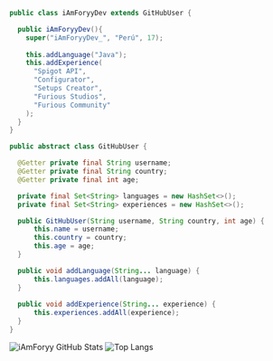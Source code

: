 ```java
public class iAmForyyDev extends GitHubUser {

  public iAmForyyDev(){
    super("iAmForyyDev_", "Perú", 17);
    
    this.addLanguage("Java"); 
    this.addExperience(
      "Spigot API", 
      "Configurator", 
      "Setups Creator",
      "Furious Studios",
      "Furious Community"
    );
  }
}

public abstract class GitHubUser {

  @Getter private final String username;
  @Getter private final String country;
  @Getter private final int age;

  private final Set<String> languages = new HashSet<>();
  private final Set<String> experiences = new HashSet<>();

  public GitHubUser(String username, String country, int age) {
      this.name = username;
      this.country = country;
      this.age = age;
  }

  public void addLanguage(String... language) {
      this.languages.addAll(language);
  }
  
  public void addExperience(String... experience) {
      this.experiences.addAll(experience);
  }
}
```
![iAmForyy GitHub Stats](https://github-readme-stats.vercel.app/api?username=iAmForyy&show_icons=true&theme=tokyonight) ![Top Langs](https://github-readme-stats.vercel.app/api/top-langs/?username=iAmForyy&theme=tokyonight)
 
